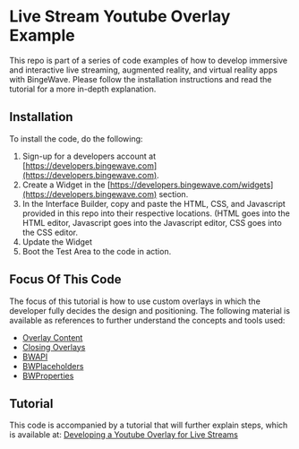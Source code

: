 # Live Stream Youtube Overlay Example
This repo is part of a series of code examples of how to develop immersive and interactive live streaming, augmented reality, and virtual reality apps with BingeWave. Please follow the installation instructions and read the tutorial for a more in-depth explanation.

## Installation
To install the code, do the following:
1. Sign-up for a developers account at [https://developers.bingewave.com](https://developers.bingewave.com).
2. Create a Widget in the [https://developers.bingewave.com/widgets](https://developers.bingewave.com) section.
3. In the Interface Builder, copy and paste the HTML, CSS, and Javascript provided in this repo into their respective locations. (HTML goes into the HTML editor, Javascript goes into the Javascript editor, CSS goes into the CSS editor.
4. Update the Widget
5. Boot the Test Area to the code in action.

## Focus Of This Code
The focus of this tutorial is how to use custom overlays in which the developer fully decides the design and positioning. The following material is available as references to further understand the concepts and tools used:

- [Overlay Content](https://developers.bingewave.com/docs/onscreen#content)
- [Closing Overlays](https://developers.bingewave.com/docs/onscreen#closeoverlay)
- [BWAPI](https://developers.bingewave.com/javascript/bwapi)
- [BWPlaceholders](https://developers.bingewave.com/javascript/placeholders)
- [BWProperties](https://developers.bingewave.com/javascript/bwproperties)

## Tutorial

This code is accompanied by a tutorial that will further explain steps, which is available at: [Developing a Youtube Overlay for Live Streams](https://medium.com/bingewave/developing-a-youtube-overlay-for-live-streams-ed06afc0aea1)

